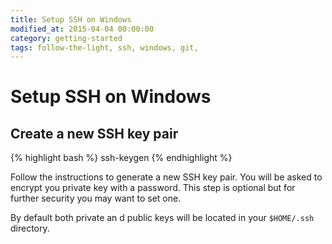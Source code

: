 ```yaml
---
title: Setup SSH on Windows
modified_at: 2015-04-04 00:00:00
category: getting-started
tags: follow-the-light, ssh, windows, git,
---
```


# Setup SSH on Windows

## Create a new SSH key pair

{% highlight bash %}
ssh-keygen
{% endhighlight %}

Follow the instructions to generate a new SSH key pair. You will be asked to encrypt
you private key with a password. This step is optional but for further security you may
want to set one.

By default both private an d public keys will be located in your `$HOME/.ssh` directory.
